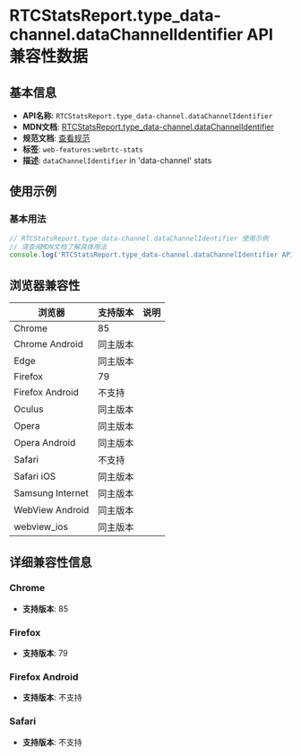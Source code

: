 # RTCStatsReport.type_data-channel.dataChannelIdentifier API 兼容性数据

## 基本信息

- **API名称**: `RTCStatsReport.type_data-channel.dataChannelIdentifier`
- **MDN文档**: [RTCStatsReport.type_data-channel.dataChannelIdentifier](https://developer.mozilla.org/docs/Web/API/RTCDataChannelStats/dataChannelIdentifier)
- **规范文档**: [查看规范](https://w3c.github.io/webrtc-stats/#dom-rtcdatachannelstats-datachannelidentifier)
- **标签**: `web-features:webrtc-stats`
- **描述**: `dataChannelIdentifier` in 'data-channel' stats

## 使用示例

### 基本用法

```javascript
// RTCStatsReport.type_data-channel.dataChannelIdentifier 使用示例
// 请查阅MDN文档了解具体用法
console.log('RTCStatsReport.type_data-channel.dataChannelIdentifier API');
```

## 浏览器兼容性

| 浏览器 | 支持版本 | 说明 |
|--------|----------|------|
| Chrome | 85 |  |
| Chrome Android | 同主版本 |  |
| Edge | 同主版本 |  |
| Firefox | 79 |  |
| Firefox Android | 不支持 |  |
| Oculus | 同主版本 |  |
| Opera | 同主版本 |  |
| Opera Android | 同主版本 |  |
| Safari | 不支持 |  |
| Safari iOS | 同主版本 |  |
| Samsung Internet | 同主版本 |  |
| WebView Android | 同主版本 |  |
| webview_ios | 同主版本 |  |

## 详细兼容性信息

### Chrome

- **支持版本**: 85

### Firefox

- **支持版本**: 79

### Firefox Android

- **支持版本**: 不支持

### Safari

- **支持版本**: 不支持

